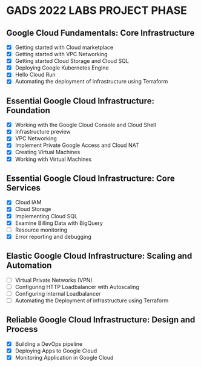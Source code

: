 # GADS 2022 LABS PROJECT PHASE
## Google Cloud Fundamentals: Core Infrastructure

- [x] Getting started with Cloud marketplace
- [x] Getting started with VPC Networking
- [x] Getting started Cloud Storage and Cloud SQL
- [x] Deploying Google Kubernetes Engine
- [x] Hello Cloud Run
- [x] Automating the deployment of infrastructure using Terraform

## Essential Google Cloud Infrastructure: Foundation
- [x] Working with the Google Cloud Console and Cloud Shell
- [x] Infrastructure preview
- [x] VPC Networking
- [x] Implement Private Google Access and Cloud NAT
- [x] Creating Virtual Machines
- [x] Working with Virtual Machines

## Essential Google Cloud Infrastructure: Core Services
- [x] Cloud IAM
- [x] Cloud Storage 
- [x] Implementing Cloud SQL 
- [x] Examine Billing Data with BigQuery 
- [ ] Resource monitoring 
- [x] Error reporting and debugging

## Elastic Google Cloud Infrastructure: Scaling and Automation
- [ ] Virtual Private Networks (VPN)
- [ ] Configuring HTTP Loadbalancer with Autoscaling
- [ ] Configuring internal Loadbalancer
- [ ] Automating the Deployment of infrastructure using Terraform

## Reliable Google Cloud Infrastructure: Design and Process
- [x] Building a DevOps pipeline
- [x] Deploying Apps to Google Cloud
- [x] Monitoring Application in Google Cloud
